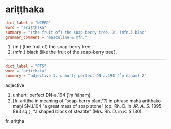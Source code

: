 # ariṭṭhaka

``` toml
dict_label = "NCPED"
word = "ariṭṭhaka"
summary = "(the fruit of) the soap-berry tree. 2. (mfn.) blac"
grammar_comment = "masculine & mfn."
```

1. (m.) (the fruit of) the soap\-berry tree.
2. (mfn.) black (like the fruit of the soap\-berry tree).

--------------------

``` toml
dict_label = "PTS"
word = "ariṭṭhaka"
summary = "adjective 1. unhurt; perfect DN-a.194 (˚ṃ ñāṇaṃ) 2"
```

adjective

1. unhurt; perfect DN\-a.194 (˚ṃ ñāṇaṃ)
2. [fr. ariṭṭha in meaning of “soap\-berry plant”?] in phrase mahā ariṭṭhako maṇi SN.i.104 “a great mass of soap stone” (cp. Rh. D. in J*R. A. S.* 1895 893 sq.), “a shaped block of steatite” (Mrs. Rh. D. in *K. S* 130).

fr. ariṭṭha

